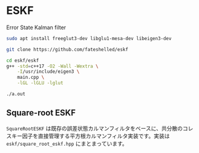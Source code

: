 # ESKF
Error State Kalman filter

```bash
sudo apt install freeglut3-dev libglu1-mesa-dev libeigen3-dev

git clone https://github.com/fateshelled/eskf

cd eskf/eskf
g++ -std=c++17 -O2 -Wall -Wextra \
    -I/usr/include/eigen3 \
    main.cpp \
    -lGL -lGLU -lglut

./a.out
```

## Square-root ESKF

`SquareRootESKF` は既存の誤差状態カルマンフィルタをベースに、共分散のコレスキー因子を直接管理する平方根カルマンフィルタ実装です。実装は `eskf/square_root_eskf.hpp` にまとまっています。
